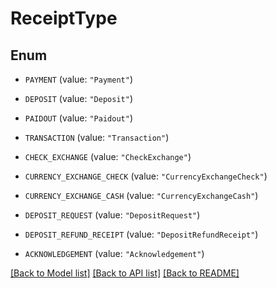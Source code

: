 # ReceiptType

## Enum


* `PAYMENT` (value: `"Payment"`)

* `DEPOSIT` (value: `"Deposit"`)

* `PAIDOUT` (value: `"Paidout"`)

* `TRANSACTION` (value: `"Transaction"`)

* `CHECK_EXCHANGE` (value: `"CheckExchange"`)

* `CURRENCY_EXCHANGE_CHECK` (value: `"CurrencyExchangeCheck"`)

* `CURRENCY_EXCHANGE_CASH` (value: `"CurrencyExchangeCash"`)

* `DEPOSIT_REQUEST` (value: `"DepositRequest"`)

* `DEPOSIT_REFUND_RECEIPT` (value: `"DepositRefundReceipt"`)

* `ACKNOWLEDGEMENT` (value: `"Acknowledgement"`)


[[Back to Model list]](../README.md#documentation-for-models) [[Back to API list]](../README.md#documentation-for-api-endpoints) [[Back to README]](../README.md)


